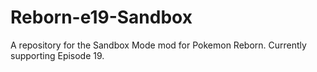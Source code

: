 # Reborn-e19-Sandbox
A repository for the Sandbox Mode mod for Pokemon Reborn. Currently supporting Episode 19.
